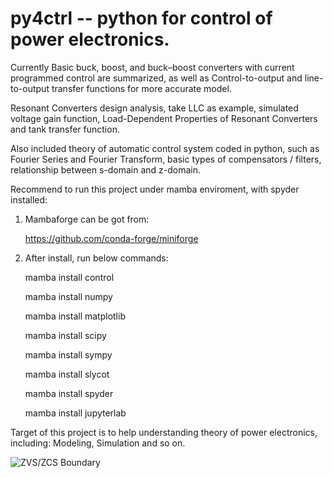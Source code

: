 # py4ctrl -- python for control of power electronics.

Currently Basic buck, boost, and buck–boost converters with current programmed control are summarized, as well as Control-to-output and line-to-output transfer functions for more accurate model.

Resonant Converters design analysis, take LLC as example, simulated voltage gain function, Load-Dependent Properties of Resonant Converters and tank transfer function. 

Also included theory of automatic control system coded in python, such as Fourier Series and Fourier Transform, basic types of compensators / filters, relationship between s-domain and z-domain.

Recommend to run this project under mamba enviroment, with spyder installed:

1. Mambaforge can be got from:

    https://github.com/conda-forge/miniforge
    
2. After install, run below commands:

	mamba install control
	
	mamba install numpy
	
	mamba install matplotlib
	
	mamba install scipy
	
	mamba install sympy
	
	mamba install slycot
	
	mamba install spyder
	
	mamba install jupyterlab
	

Target of this project is to help understanding theory of power electronics, including: Modeling, Simulation and so on.

![ZVS/ZCS Boundary](/output/Figure2022-09-02192552)

